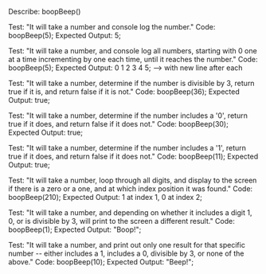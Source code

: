 Describe: boopBeep()

Test: "It will take a number and console log the number."
Code: boopBeep(5);
Expected Output: 5;

Test: "It will take a number, and console log all numbers, starting with 0 one at a time incrementing by one each time, until it reaches the number."
Code: boopBeep(5);
Expected Output: 0 1 2 3 4 5; --> with new line after each

Test: "It will take a number, determine if the number is divisible by 3, return true if it is, and return false if it is not."
Code: boopBeep(36);
Expected Output: true;

Test: "It will take a number, determine if the number includes a '0', return true if it does, and return false if it does not."
Code: boopBeep(30);
Expected Output: true;

Test: "It will take a number, determine if the number includes a '1', return true if it does, and return false if it does not."
Code: boopBeep(11);
Expected Output: true;

Test: "It will take a number, loop through all digits, and display to the screen if there is a zero or a one, and at which index position it was found."
Code: boopBeep(210);
Expected Output: 1 at index 1, 0 at index 2;

Test: "It will take a number, and depending on whether it includes a digit 1, 0, or is divisible by 3, will print to the screen a different result."
Code: boopBeep(1);
Expected Output: "Boop!";

Test: "It will take a number, and print out only one result for that specific number -- either includes a 1, includes a 0, divisible by 3, or none of the above."
Code: boopBeep(10);
Expected Output: "Beep!";
